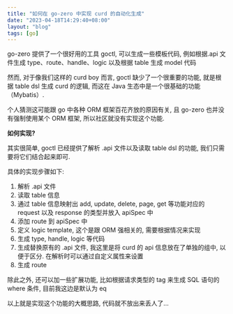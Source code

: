 ```yaml
---
title: "如何在 go-zero 中实现 curd 的自动化生成"
date: "2023-04-18T14:29:40+08:00"
layout: "blog"
tags: [go]
---
```


go-zero 提供了一个很好用的工具 goctl, 可以生成一些模板代码, 例如根据.api 文件生成 type、route、handle、logic 以及根据 table 生成 model 代码

然而, 对于像我们这样的 curd boy 而言, goctl 缺少了一个很重要的功能, 就是根据 table dsl 生成 curd 的逻辑, 而这在 Java 生态中是一个很基础的功能（Mybatis）.

个人猜测这可能跟 go 中各种 ORM 框架百花齐放的原因有关, 且 go-zero 也并没有强制使用某个 ORM 框架, 所以社区就没有实现这个功能.

**如何实现?**

其实很简单, goctl 已经提供了解析 .api 文件以及读取 table dsl 的功能, 我们只需要将它们结合起来即可.

具体的实现步骤如下:

1. 解析 .api 文件
2. 读取 table 信息
3. 通过 table 信息映射出 add, update, delete, page, get 等功能对应的 request 以及 response 的类型并放入 apiSpec 中
4. 添加 route 到 apiSpec 中
5. 定义 logic template, 这个是跟 ORM 强相关的, 需要根据情况来实现
6. 生成 type, handle, logic 等代码
7. 生成替换原有的 .api 文件, 我这里是将 curd 的 api 信息放在了单独的组中, 以便于区分. 在解析时可以通过自定义属性来设置
8. 生成 route

除此之外, 还可以加一些扩展功能, 比如根据请求类型的 tag 来生成 SQL 语句的 where 条件, 目前我这边是默认为 eq

以上就是实现这个功能的大概思路, 代码就不放出来丢人了...
